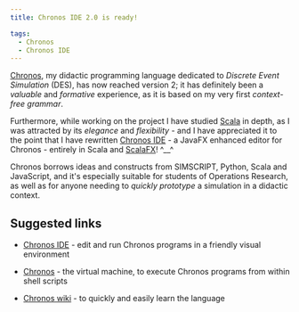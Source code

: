 ```yaml
---
title: Chronos IDE 2.0 is ready!

tags:
  - Chronos
  - Chronos IDE
---
```


[Chronos](https://github.com/giancosta86/Chronos), my didactic programming language dedicated to *Discrete Event Simulation* (DES), has now reached version 2; it has definitely been a *valuable* and *formative* experience, as it is based on my very first *context-free grammar*.

Furthermore, while working on the project I have studied [Scala](http://scala-lang.org/) in depth, as I was attracted by its *elegance* and *flexibility* - and I have appreciated it to the point that I have rewritten [Chronos IDE](https://github.com/giancosta86/Chronos-IDE) - a JavaFX enhanced editor for Chronos - entirely in Scala and [ScalaFX](http://www.scalafx.org/)! ^\_\_^

Chronos borrows ideas and constructs from SIMSCRIPT, Python, Scala and JavaScript, and it's especially suitable for students of Operations Research, as well as for anyone needing to *quickly prototype* a simulation in a didactic context.


## Suggested links

* [Chronos IDE](https://github.com/giancosta86/Chronos-IDE) - edit and run Chronos programs in a friendly visual environment

* [Chronos](https://github.com/giancosta86/Chronos) - the virtual machine, to execute Chronos programs from within shell scripts

* [Chronos wiki](https://github.com/giancosta86/Chronos/wiki) - to quickly and easily learn the language
